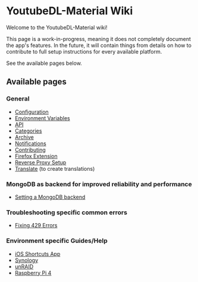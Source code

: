 # YoutubeDL-Material Wiki

Welcome to the YoutubeDL-Material wiki!

This page is a work-in-progress, meaning it does not completely document the app's features. In the future, it will contain things from details on how to contribute to full setup instructions for every available platform.

See the available pages below.

## Available pages

### General
* [Configuration](https://github.com/Tzahi12345/YoutubeDL-Material/wiki/Configuration)
* [Environment Variables](https://github.com/Tzahi12345/YoutubeDL-Material/wiki/Environment-Variables)
* [API](https://github.com/Tzahi12345/YoutubeDL-Material/wiki/API)
* [Categories](https://github.com/Tzahi12345/YoutubeDL-Material/wiki/Categories)
* [Archive](https://github.com/Tzahi12345/YoutubeDL-Material/wiki/Archive)
* [Notifications](https://github.com/Tzahi12345/YoutubeDL-Material/wiki/Notifications)
* [Contributing](https://github.com/Tzahi12345/YoutubeDL-Material/wiki/Contributing)
* [Firefox Extension](https://github.com/Tzahi12345/YoutubeDL-Material/wiki/Firefox-Extension)
* [Reverse Proxy Setup](https://github.com/Tzahi12345/YoutubeDL-Material/wiki/Reverse-Proxy-Setup)
* [Translate](https://github.com/Tzahi12345/YoutubeDL-Material/wiki/Translate) (to create translations)

### MongoDB as backend for improved reliability and performance
* [Setting a MongoDB backend](https://github.com/Tzahi12345/YoutubeDL-Material/wiki/Setting-a-MongoDB-backend-to-use-as-database-provider-for-YTDL-M)

### Troubleshooting specific common errors
* [Fixing 429 Errors](https://github.com/Tzahi12345/YoutubeDL-Material/wiki/Fixing-429-errors)

### Environment specific Guides/Help
* [iOS Shortcuts App](https://github.com/Tzahi12345/YoutubeDL-Material/wiki/iOS-Shortcuts-Workflow)
* [Synology](https://github.com/Tzahi12345/YoutubeDL-Material/wiki/Synology)
* [unRAID](https://github.com/Tzahi12345/YoutubeDL-Material/wiki/unRAID)
* [Raspberry Pi 4](https://github.com/Tzahi12345/YoutubeDL-Material/wiki/Raspberry-Pi-4)